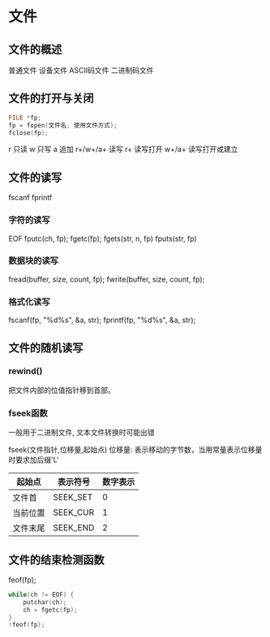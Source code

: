 # 文件

## 文件的概述

普通文件 设备文件
ASCII码文件
二进制码文件

## 文件的打开与关闭

```C
FILE *fp;
fp = fopen(文件名, 使用文件方式);
fclose(fp);
```
r 只读
w 只写
a 追加
r+/w+/a+ 读写 r+ 读写打开 w+/a+ 读写打开或建立

## 文件的读写

fscanf
fprintf

### 字符的读写
EOF
fputc(ch, fp);
fgetc(fp);
fgets(str, n, fp)
fputs(str, fp)

### 数据块的读写

fread(buffer, size, count, fp);
fwrite(buffer, size, count, fp);

### 格式化读写

fscanf(fp, "%d%s", &a, str);
fprintf(fp, "%d%s", &a, str);

## 文件的随机读写

### rewind()
把文件内部的位值指针移到首部。

### fseek函数

一般用于二进制文件, 文本文件转换时可能出错

fseek(文件指针,位移量,起始点)
位移量: 表示移动的字节数，当用常量表示位移量时要求加后缀'L'

|起始点|表示符号|数字表示|
| --- | --- | --- |
|文件首|SEEK_SET|0|
|当前位置|SEEK_CUR|1|
|文件末尾|SEEK_END|2|

## 文件的结束检测函数

feof(fp);
```C++
while(ch != EOF) {
    putchar(ch);
    ch = fgetc(fp);
}
!feof(fp);
```